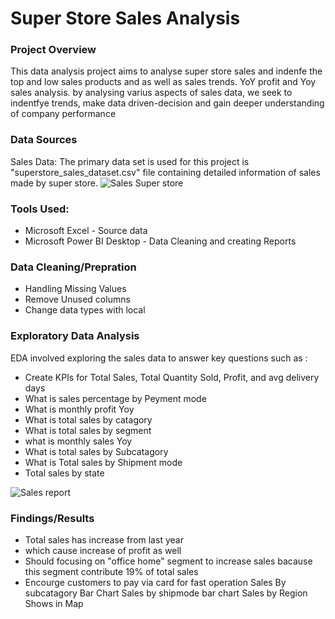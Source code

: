 # Super Store Sales Analysis


### Project Overview
This data analysis project aims to analyse super store sales and indenfe the top and low sales products and as well as sales trends. YoY profit and Yoy sales analysis. by analysing varius
aspects of sales data, we seek to indentfye trends, make data driven-decision and gain deeper understanding of company performance

### Data Sources

Sales Data: The primary data set is used for this project is "superstore_sales_dataset.csv" file containing detailed information of sales made by super store.
![Sales Super store](https://github.com/WaseemAbbas1986/Super-Store-Sales-Analysis-Power-BI/assets/168902203/e0b1507b-04f4-407b-924b-46e200f9c8d5)


### Tools Used:

- Microsoft Excel - Source data
- Microsoft Power BI Desktop - Data Cleaning and creating Reports

### Data Cleaning/Prepration
- Handling Missing Values
- Remove Unused columns
- Change data types with local

### Exploratory Data Analysis
EDA involved exploring the sales data to answer key questions such as :
- Create KPIs for Total Sales, Total Quantity Sold, Profit, and avg delivery days
- What is sales percentage by Peyment mode
- What is monthly profit Yoy
- What is total sales by catagory
- What is total sales by segment
- what is monthly sales Yoy
- What is total sales by Subcatagory
- What is Total sales by Shipment mode
- Total sales by state

![Sales report](https://github.com/WaseemAbbas1986/Super-Store-Sales-Analysis-Power-BI/assets/168902203/4b9b3a0c-d57a-4756-a2f2-36f1434093b0)

### Findings/Results
- Total sales has increase from last year
- which cause increase of profit as well
- Should focusing on "office home" segment to increase sales bacause this segment contribute 19% of total sales
- Encourge customers to pay via card for fast operation
Sales By subcatagory Bar Chart
Sales by shipmode bar chart
Sales by Region Shows in Map
